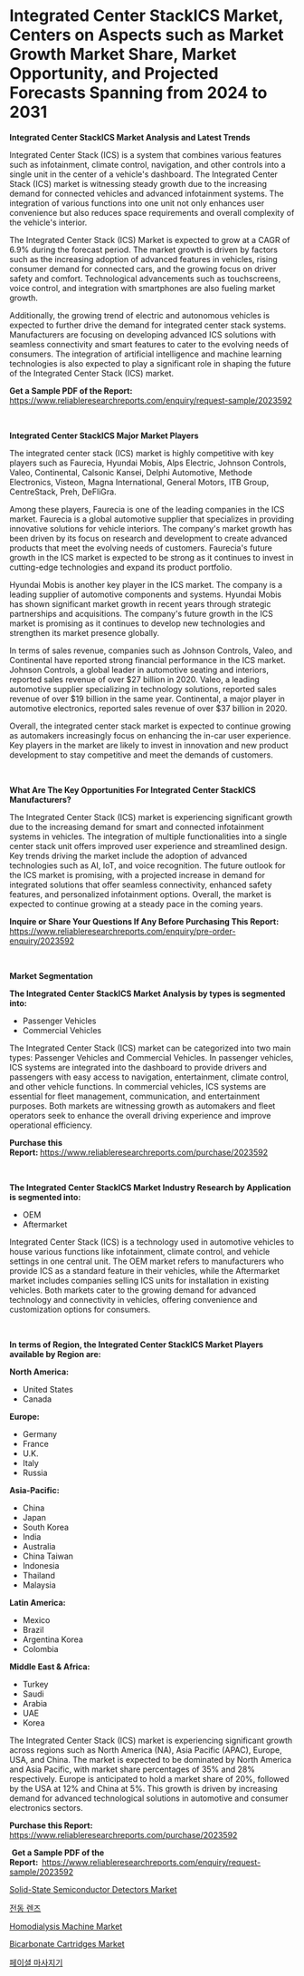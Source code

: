 <p><h1>Integrated Center StackICS Market, Centers on Aspects such as Market Growth Market Share, Market Opportunity, and Projected Forecasts Spanning from 2024 to 2031</h1></p><p><strong>Integrated Center StackICS Market Analysis and Latest Trends</strong></p>
<p><p>Integrated Center Stack (ICS) is a system that combines various features such as infotainment, climate control, navigation, and other controls into a single unit in the center of a vehicle's dashboard. The Integrated Center Stack (ICS) market is witnessing steady growth due to the increasing demand for connected vehicles and advanced infotainment systems. The integration of various functions into one unit not only enhances user convenience but also reduces space requirements and overall complexity of the vehicle's interior.</p><p>The Integrated Center Stack (ICS) Market is expected to grow at a CAGR of 6.9% during the forecast period. The market growth is driven by factors such as the increasing adoption of advanced features in vehicles, rising consumer demand for connected cars, and the growing focus on driver safety and comfort. Technological advancements such as touchscreens, voice control, and integration with smartphones are also fueling market growth.</p><p>Additionally, the growing trend of electric and autonomous vehicles is expected to further drive the demand for integrated center stack systems. Manufacturers are focusing on developing advanced ICS solutions with seamless connectivity and smart features to cater to the evolving needs of consumers. The integration of artificial intelligence and machine learning technologies is also expected to play a significant role in shaping the future of the Integrated Center Stack (ICS) market.</p></p>
<p><strong>Get a Sample PDF of the Report:&nbsp;</strong> <a href="https://www.reliableresearchreports.com/enquiry/request-sample/2023592">https://www.reliableresearchreports.com/enquiry/request-sample/2023592</a></p>
<p>&nbsp;</p>
<p><strong>Integrated Center StackICS Major Market Players</strong></p>
<p><p>The integrated center stack (ICS) market is highly competitive with key players such as Faurecia, Hyundai Mobis, Alps Electric, Johnson Controls, Valeo, Continental, Calsonic Kansei, Delphi Automotive, Methode Electronics, Visteon, Magna International, General Motors, ITB Group, CentreStack, Preh, DeFliGra.</p><p>Among these players, Faurecia is one of the leading companies in the ICS market. Faurecia is a global automotive supplier that specializes in providing innovative solutions for vehicle interiors. The company's market growth has been driven by its focus on research and development to create advanced products that meet the evolving needs of customers. Faurecia's future growth in the ICS market is expected to be strong as it continues to invest in cutting-edge technologies and expand its product portfolio.</p><p>Hyundai Mobis is another key player in the ICS market. The company is a leading supplier of automotive components and systems. Hyundai Mobis has shown significant market growth in recent years through strategic partnerships and acquisitions. The company's future growth in the ICS market is promising as it continues to develop new technologies and strengthen its market presence globally.</p><p>In terms of sales revenue, companies such as Johnson Controls, Valeo, and Continental have reported strong financial performance in the ICS market. Johnson Controls, a global leader in automotive seating and interiors, reported sales revenue of over $27 billion in 2020. Valeo, a leading automotive supplier specializing in technology solutions, reported sales revenue of over $19 billion in the same year. Continental, a major player in automotive electronics, reported sales revenue of over $37 billion in 2020.</p><p>Overall, the integrated center stack market is expected to continue growing as automakers increasingly focus on enhancing the in-car user experience. Key players in the market are likely to invest in innovation and new product development to stay competitive and meet the demands of customers.</p></p>
<p>&nbsp;</p>
<p><strong>What Are The Key Opportunities For Integrated Center StackICS Manufacturers?</strong></p>
<p><p>The Integrated Center Stack (ICS) market is experiencing significant growth due to the increasing demand for smart and connected infotainment systems in vehicles. The integration of multiple functionalities into a single center stack unit offers improved user experience and streamlined design. Key trends driving the market include the adoption of advanced technologies such as AI, IoT, and voice recognition. The future outlook for the ICS market is promising, with a projected increase in demand for integrated solutions that offer seamless connectivity, enhanced safety features, and personalized infotainment options. Overall, the market is expected to continue growing at a steady pace in the coming years.</p></p>
<p><strong>Inquire or Share Your Questions If Any Before Purchasing This Report:</strong> <a href="https://www.reliableresearchreports.com/enquiry/pre-order-enquiry/2023592">https://www.reliableresearchreports.com/enquiry/pre-order-enquiry/2023592</a></p>
<p>&nbsp;</p>
<p><strong>Market Segmentation</strong></p>
<p><strong>The Integrated Center StackICS Market Analysis by types is segmented into:</strong></p>
<p><ul><li>Passenger Vehicles</li><li>Commercial Vehicles</li></ul></p>
<p><p>The Integrated Center Stack (ICS) market can be categorized into two main types: Passenger Vehicles and Commercial Vehicles. In passenger vehicles, ICS systems are integrated into the dashboard to provide drivers and passengers with easy access to navigation, entertainment, climate control, and other vehicle functions. In commercial vehicles, ICS systems are essential for fleet management, communication, and entertainment purposes. Both markets are witnessing growth as automakers and fleet operators seek to enhance the overall driving experience and improve operational efficiency.</p></p>
<p><strong>Purchase this Report:&nbsp;</strong><a href="https://www.reliableresearchreports.com/purchase/2023592">https://www.reliableresearchreports.com/purchase/2023592</a></p>
<p>&nbsp;</p>
<p><strong>The Integrated Center StackICS Market Industry Research by Application is segmented into:</strong></p>
<p><ul><li>OEM</li><li>Aftermarket</li></ul></p>
<p><p>Integrated Center Stack (ICS) is a technology used in automotive vehicles to house various functions like infotainment, climate control, and vehicle settings in one central unit. The OEM market refers to manufacturers who provide ICS as a standard feature in their vehicles, while the Aftermarket market includes companies selling ICS units for installation in existing vehicles. Both markets cater to the growing demand for advanced technology and connectivity in vehicles, offering convenience and customization options for consumers.</p></p>
<p>&nbsp;</p>
<p><strong>In terms of Region, the Integrated Center StackICS Market Players available by Region are:</strong></p>
<p>
    <p> <strong> North America: </strong>
        <ul>
            <li>United States</li>
            <li>Canada</li>
        </ul>
        </p> 
    <p> <strong> Europe: </strong>
        <ul>
            <li>Germany</li>
            <li>France</li>
            <li>U.K.</li>
            <li>Italy</li>
            <li>Russia</li>
        </ul>
        </p> 
    <p> <strong> Asia-Pacific: </strong>
        <ul>
            <li>China</li>
            <li>Japan</li>
            <li>South Korea</li>
            <li>India</li>
            <li>Australia</li>
            <li>China Taiwan</li>
            <li>Indonesia</li>
            <li>Thailand</li>
            <li>Malaysia</li>
        </ul>
        </p> 
    <p> <strong> Latin America: </strong>
        <ul>
            <li>Mexico</li>
            <li>Brazil</li>
            <li>Argentina Korea</li>
            <li>Colombia</li>
        </ul>
        </p> 
    <p> <strong> Middle East & Africa: </strong>
        <ul>
            <li>Turkey</li>
            <li>Saudi</li>
            <li>Arabia</li>
            <li>UAE</li>
            <li>Korea</li>
        </ul>
    </p>
    </p>
<p><p>The Integrated Center Stack (ICS) market is experiencing significant growth across regions such as North America (NA), Asia Pacific (APAC), Europe, USA, and China. The market is expected to be dominated by North America and Asia Pacific, with market share percentages of 35% and 28% respectively. Europe is anticipated to hold a market share of 20%, followed by the USA at 12% and China at 5%. This growth is driven by increasing demand for advanced technological solutions in automotive and consumer electronics sectors.</p></p>
<p><strong>Purchase this Report: </strong><a href="https://www.reliableresearchreports.com/purchase/2023592">https://www.reliableresearchreports.com/purchase/2023592</a></p>
<p>&nbsp;<strong>Get a Sample PDF of the Report:&nbsp;&nbsp;</strong><a href="https://www.reliableresearchreports.com/enquiry/request-sample/2023592">https://www.reliableresearchreports.com/enquiry/request-sample/2023592</a></p>
<p><strong></strong></p>
<p><p><a href="https://view.publitas.com/reportprime-1/solid-state-semiconductor-detectors-market-with-the-goal-of-estimating-the-market-size-and-future-growth-potential-of-various-market-segments-based-on-component-applications-end-user-and-region/">Solid-State Semiconductor Detectors Market</a></p><p><a href="https://medium.com/@robandloriedavis/%EB%AA%A8%ED%84%B0-%EB%A0%8C%EC%A6%88-%EC%8B%9C%EC%9E%A5-%EC%8B%9C%EC%9E%A5-%EC%A0%90%EC%9C%A0%EC%9C%A8-%EC%8B%9C%EC%9E%A5-%EB%8F%99%ED%96%A5-%EB%B0%8F-%EB%AF%B8%EB%9E%98-%EC%84%B1%EC%9E%A5-%ED%83%90%EC%83%89-0dc6288b7fc0">전동 렌즈</a></p><p><a href="https://three-jumbo-f6d.notion.site/Homodialysis-Machine-Market-Size-Growth-and-Forecast-from-2024-2031-6db2ae5fad24458fa97959ea53ec4a58">Homodialysis Machine Market</a></p><p><a href="https://iodized-pantydraco-05c.notion.site/Bicarbonate-Cartridges-Market-Size-Growing-and-Forecasted-for-period-from-2024-2031-and-provides-c-5e1e6b2530f34497ac8462fcbafcc756">Bicarbonate Cartridges Market</a></p><p><a href="https://medium.com/@robandloriedavis/%EC%96%BC%EA%B5%B4-%EB%A7%88%EC%82%AC%EC%A7%80%EA%B8%B0-%EC%8B%9C%EC%9E%A5-%EC%84%B1%EA%B3%B5%EC%A0%81%EC%9D%B8-%EB%B9%84%EC%A6%88%EB%8B%88%EC%8A%A4-%EC%A0%84%EB%9E%B5%EC%9D%98-%ED%95%B5%EC%8B%AC-2031%EB%85%84%EA%B9%8C%EC%A7%80-%EC%98%88%EC%83%81-%EC%9D%BC%EC%A0%95-c116673bcb85">페이셜 마사지기</a></p></p>